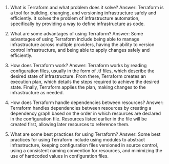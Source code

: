 1. What is Terraform and what problem does it solve?
Answer: Terraform is a tool for building, changing, and versioning infrastructure safely and efficiently. It solves the problem of infrastructure automation, specifically by providing a way to define infrastructure as code.

2. What are some advantages of using Terraform?
Answer: Some advantages of using Terraform include being able to manage infrastructure across multiple providers, having the ability to version control infrastructure, and being able to apply changes safely and efficiently.

3. How does Terraform work?
Answer: Terraform works by reading configuration files, usually in the form of .tf files, which describe the desired state of infrastructure. From there, Terraform creates an execution plan, which details the steps required to achieve the desired state. Finally, Terraform applies the plan, making changes to the infrastructure as needed.

4. How does Terraform handle dependencies between resources?
Answer: Terraform handles dependencies between resources by creating a dependency graph based on the order in which resources are declared in the configuration file. Resources listed earlier in the file will be created first, allowing later resources to reference them.

5. What are some best practices for using Terraform?
Answer: Some best practices for using Terraform include using modules to abstract infrastructure, keeping configuration files versioned in source control, using a consistent naming convention for resources, and minimizing the use of hardcoded values in configuration files.